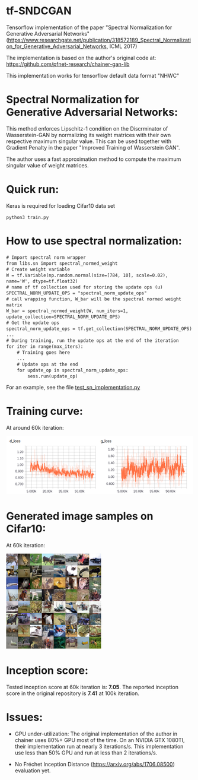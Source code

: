# tf-SNDCGAN
Tensorflow implementation of the paper "Spectral Normalization for Generative Adversarial Networks"
(https://www.researchgate.net/publication/318572189_Spectral_Normalization_for_Generative_Adversarial_Networks,
 ICML 2017)

The implementation is based on the author's original code at:
https://github.com/pfnet-research/chainer-gan-lib

This implementation works for tensorflow default data format "NHWC"

# Spectral Normalization for Generative Adversarial Networks:
This method enforces Lipschitz-1 condition on the Discrminator of Wasserstein-GAN
by normalizing its weight matrices with their own respective maximum singular value.
This can be used together with Gradient Penalty in the paper "Improved Training
of Wasserstein GAN".

The author uses a fast approximation method to compute the maximum singular value
of weight matrices.

# Quick run:

Keras is required for loading Cifar10 data set

    python3 train.py

# How to use spectral normalization:

    # Import spectral norm wrapper
    from libs.sn import spectral_normed_weight
    # Create weight variable
    W = tf.Variable(np.random.normal(size=[784, 10], scale=0.02), name='W', dtype=tf.float32)
    # name of tf collection used for storing the update ops (u)
    SPECTRAL_NORM_UPDATE_OPS = "spectral_norm_update_ops"
    # call wrapping function, W_bar will be the spectral normed weight matrix
    W_bar = spectral_normed_weight(W, num_iters=1, update_collection=SPECTRAL_NORM_UPDATE_OPS)
    # Get the update ops
    spectral_norm_update_ops = tf.get_collection(SPECTRAL_NORM_UPDATE_OPS)
    ...
    # During training, run the update ops at the end of the iteration
    for iter in range(max_iters):
        # Training goes here
        ...
        # Update ops at the end
        for update_op in spectral_norm_update_ops:
            sess.run(update_op)

For an example, see the file [test_sn_implementation.py](test_sn_implementation.py)

# Training curve:
At around 60k iteration:

![](img/loss_curve.png)
# Generated image samples on Cifar10:
At 60k iteration:

![](img/059999.png)
# Inception score:
Tested inception score at 60k iteration is: **7.05**. The reported inception
score in the original repository is **7.41** at 100k iteration.
# Issues:
- GPU under-utilization: The original implementation of the author in chainer
uses 80%+ GPU most of the time. On an NVIDIA GTX 1080TI, their implementation
run at nearly 3 iterations/s. This implementation use less than 50% GPU and
run at less than 2 iterations/s.

- No Fréchet Inception Distance (https://arxiv.org/abs/1706.08500) evaluation yet.
